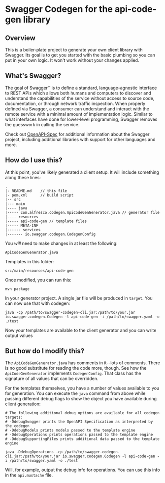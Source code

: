 # Swagger Codegen for the api-code-gen library

## Overview
This is a boiler-plate project to generate your own client library with Swagger.  Its goal is
to get you started with the basic plumbing so you can put in your own logic.  It won't work without
your changes applied.

## What's Swagger?
The goal of Swagger™ is to define a standard, language-agnostic interface to REST APIs which allows both humans and computers to discover and understand the capabilities of the service without access to source code, documentation, or through network traffic inspection. When properly defined via Swagger, a consumer can understand and interact with the remote service with a minimal amount of implementation logic. Similar to what interfaces have done for lower-level programming, Swagger removes the guesswork in calling the service.


Check out [OpenAPI-Spec](https://github.com/OAI/OpenAPI-Specification) for additional information about the Swagger project, including additional libraries with support for other languages and more. 

## How do I use this?
At this point, you've likely generated a client setup.  It will include something along these lines:

```
.
|- README.md    // this file
|- pom.xml      // build script
|-- src
|--- main
|---- java
|----- com.alfresco.codegen.ApiCodeGenGenerator.java // generator file
|---- resources
|----- api-code-gen // template files
|----- META-INF
|------ services
|------- io.swagger.codegen.CodegenConfig
```

You _will_ need to make changes in at least the following:

`ApiCodeGenGenerator.java`

Templates in this folder:

`src/main/resources/api-code-gen`

Once modified, you can run this:

```
mvn package
```

In your generator project.  A single jar file will be produced in `target`.  You can now use that with codegen:

```
java -cp /path/to/swagger-codegen-cli.jar:/path/to/your.jar io.swagger.codegen.Codegen -l api-code-gen -i /path/to/swagger.yaml -o ./test
```

Now your templates are available to the client generator and you can write output values

## But how do I modify this?
The `ApiCodeGenGenerator.java` has comments in it--lots of comments.  There is no good substitute
for reading the code more, though.  See how the `ApiCodeGenGenerator` implements `CodegenConfig`.
That class has the signature of all values that can be overridden.

For the templates themselves, you have a number of values available to you for generation.
You can execute the `java` command from above while passing different debug flags to show
the object you have available during client generation:

```
# The following additional debug options are available for all codegen targets:
# -DdebugSwagger prints the OpenAPI Specification as interpreted by the codegen
# -DdebugModels prints models passed to the template engine
# -DdebugOperations prints operations passed to the template engine
# -DdebugSupportingFiles prints additional data passed to the template engine

java -DdebugOperations -cp /path/to/swagger-codegen-cli.jar:/path/to/your.jar io.swagger.codegen.Codegen -l api-code-gen -i /path/to/swagger.yaml -o ./test
```

Will, for example, output the debug info for operations.  You can use this info
in the `api.mustache` file.